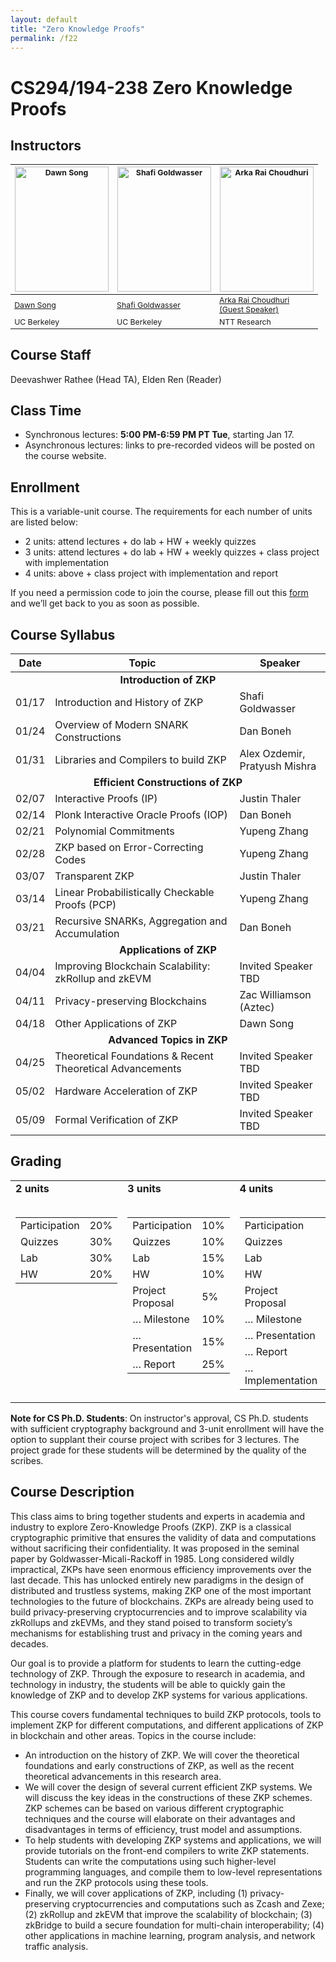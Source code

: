```yaml
---
layout: default
title: "Zero Knowledge Proofs"
permalink: /f22
---
```


# CS294/194-238 Zero Knowledge Proofs
<!-- - Zoom link (TBD) -->
<!-- - To sign up for the course, please fill in this [form](https://docs.google.com/forms/d/e/1FAIpQLSepJTYKc9iJycBsnywFCo9PLIq1SjbSsWIBlqfWAZGPXHrk3Q/viewform). -->

## Instructors

<table style="table-layout: fixed; font-size: 88%; align: middle;">
  <thead>
    <tr>
      <th style="width: 33%;"><img style="object-fit:cover" width=150 height=200 src="{{site.baseurl}}/assets/dawn-berkeley.jpg" alt="Dawn Song"></th>
      <th style="width: 33%;"><img style="object-fit:cover" width=150 height=200 src="{{site.baseurl}}/assets/goldwasser.jpeg" alt="Shafi Goldwasser"></th>
      <th style="width: 33%;"><img style="object-fit:cover" width=150 height=200 src="{{site.baseurl}}/assets/arka.jpeg" alt="Arka Rai Choudhuri"></th>
    </tr>
  </thead>
  <tbody>
    <tr>
      <td><a href="https://people.eecs.berkeley.edu/~dawnsong/">Dawn Song</a></td>
      <td><a href="https://www2.eecs.berkeley.edu/Faculty/Homepages/goldwasser.html/">Shafi Goldwasser</a></td>
      <td><a href="https://arka19.github.io/">Arka Rai Choudhuri<br> (Guest Speaker)</a></td>
    </tr>
    <tr>
      <td>UC Berkeley</td>
      <td>UC Berkeley</td>
      <td>NTT Research</td>
    </tr>
  </tbody>
</table>

## Course Staff
Deevashwer Rathee (Head TA), Elden Ren (Reader)

## Class Time
* Synchronous lectures: **5:00 PM-6:59 PM PT Tue**, starting Jan 17.  
* Asynchronous lectures: links to pre-recorded videos will be posted on the course website.

## Enrollment
This is a variable-unit course. The requirements for each number of units are listed below:

* 2 units: attend lectures + do lab + HW + weekly quizzes
* 3 units: attend lectures + do lab + HW + weekly quizzes + class project with implementation
* 4 units: above + class project with implementation and report

If you need a permission code to join the course, please fill out this [form](https://forms.gle/c9o5Fz9inJjPfzJy8) and we’ll get back to you as soon as possible.

## Course Syllabus

<!-- | Date             | Topic                                                                     | Speaker                    |
| ---------------- | ------------------------------------------------------------------------- | -------------------------- |
|01/17| Introduction and History of ZKP | Shafi Goldwasser |
|01/24| Overview of Modern SNARK Constructions | Dan Boneh |
|01/31| Libraries and Compilers to build ZKP | Alex Ozdemir,<br>Pratyush Mishra |
|02/07| Interactive Proofs (IP) | Justin Thaler |
|02/14| Plonk Interactive Oracle Proofs (IOP) | Dan Boneh |
|02/21| Polynomial Commitments | Yupeng Zhang |
|02/28| ZKP based on Error-Correcting Codes | Yupeng Zhang |
|03/07| Transparent ZKP | Justin Thaler |
|03/14| Linear Probabilistically Checkable Proofs (PCP) | Yupeng Zhang |
|03/21| Recursive SNARKs, Aggregation and Accumulation | Dan Boneh |
|04/04| Improving Blockchain Scalability: zkRollup and zkEVM | Invited Speaker TBD |
|04/11| Privacy-preserving Blockchains | Zac Williamson (Aztec) |
|04/18| Other Applications of ZKP | Dawn Song |
|04/25| Theoretical Foundations & Recent Theoretical Advancements | Invited Speaker TBD |
|05/02| Hardware Acceleration of ZKP | Invited Speaker TBD |
|05/09| Formal Verification of ZKP | Invited Speaker TBD | -->

<table>
<thead>
<tr>
<th>Date</th>
<th>Topic</th>
<th>Speaker</th>
</tr>
</thead>
<tbody>
<tr> <td colspan=3 align=center> <b>Introduction of ZKP</b> </td> </tr>
<tr>
<td>01/17</td>
<td>Introduction and History of ZKP</td>
<td>Shafi Goldwasser</td>
</tr>
<tr>
<td>01/24</td>
<td>Overview of Modern SNARK Constructions</td>
<td>Dan Boneh</td>
</tr>
<tr>
<td>01/31</td>
<td>Libraries and Compilers to build ZKP</td>
<td>Alex Ozdemir,<br>Pratyush Mishra</td>
</tr>
<tr> <td colspan=3 align=center> <b>Efficient Constructions of ZKP</b> </td> </tr>
<!-- <tr> <td colspan=3 align=center> <font size="-0.5">Polynomial IOPs</font> </td> </tr> -->
<tr>
<td>02/07</td>
<td>Interactive Proofs (IP)</td>
<td>Justin Thaler</td>
</tr>
<tr>
<td>02/14</td>
<td>Plonk Interactive Oracle Proofs (IOP)</td>
<td>Dan Boneh</td>
</tr>
<!-- <tr> <td colspan=3 align=center> <font size="-0.5">Polynomial Commitments</font> </td> </tr> -->
<tr>
<td>02/21</td>
<td>Polynomial Commitments</td>
<td>Yupeng Zhang</td>
</tr>
<tr>
<td>02/28</td>
<td>ZKP based on Error-Correcting Codes</td>
<td>Yupeng Zhang</td>
</tr>
<tr>
<td>03/07</td>
<td>Transparent ZKP</td>
<td>Justin Thaler</td>
</tr>
<!-- <tr> <td colspan=3 align=center> <font size="-0.5">Linear PCP + SNARK Compiler + Recursive SNARKs</font> </td> </tr> -->
<tr>
<td>03/14</td>
<td>Linear Probabilistically Checkable Proofs (PCP)</td>
<td>Yupeng Zhang</td>
</tr>
<tr>
<td>03/21</td>
<td>Recursive SNARKs, Aggregation and Accumulation</td>
<td>Dan Boneh</td>
</tr>
<tr> <td colspan=3 align=center> <b>Applications of ZKP</b> </td> </tr>
<tr>
<td>04/04</td>
<td>Improving Blockchain Scalability: zkRollup and zkEVM</td>
<td>Invited Speaker TBD</td>
</tr>
<tr>
<td>04/11</td>
<td>Privacy-preserving Blockchains</td>
<td>Zac Williamson (Aztec)</td>
</tr>
<tr>
<td>04/18</td>
<td>Other Applications of ZKP</td>
<td>Dawn Song</td>
</tr>
<tr> <td colspan=3 align=center> <b>Advanced Topics in ZKP</b> </td> </tr>
<tr>
<td>04/25</td>
<td>Theoretical Foundations &amp; Recent Theoretical Advancements</td>
<td>Invited Speaker TBD</td>
</tr>
<tr>
<td>05/02</td>
<td>Hardware Acceleration of ZKP</td>
<td>Invited Speaker TBD</td>
</tr>
<tr>
<td>05/09</td>
<td>Formal Verification of ZKP</td>
<td>Invited Speaker TBD</td>
</tr>
</tbody>
</table>



## Grading

<table class="center">
  <tr>
    <td style="vertical-align: top">
      <b>2 units</b><br><br>
      <table>
        <tr><td>Participation</td><td>20%</td></tr>
        <tr><td>Quizzes</td><td>30%</td></tr>
        <tr><td>Lab</td><td>30%</td></tr>
        <tr><td>HW</td><td>20%</td></tr>
      </table>
    </td>
    <td style="vertical-align: top">
      <b>3 units</b><br><br>
      <table>
        <tr><td>Participation</td><td>10%</td></tr>
        <tr><td>Quizzes</td><td>10%</td></tr>
        <tr><td>Lab</td><td>15%</td></tr>
        <tr><td>HW</td><td>10%</td></tr>
        <tr><td>Project Proposal</td><td>5%</td></tr>
        <tr><td>… Milestone</td><td>10%</td></tr>
        <tr><td>… Presentation</td><td>15%</td></tr>
        <tr><td>… Report</td><td>25%</td></tr>
      </table>
    </td>
    <td style="vertical-align: top">
      <b>4 units</b><br><br>
      <table>
        <tr><td>Participation</td><td>10%</td></tr>
        <tr><td>Quizzes</td><td>10%</td></tr>
        <tr><td>Lab</td><td>10%</td></tr>
        <tr><td>HW</td><td>10%</td></tr>
        <tr><td>Project Proposal</td><td>5%</td></tr>
        <tr><td>… Milestone</td><td>10%</td></tr>
        <tr><td>… Presentation</td><td>10%</td></tr>
        <tr><td>… Report</td><td>20%</td></tr>
        <tr><td>… Implementation</td><td>15%</td></tr>
      </table>
    </td>
  </tr>
</table>

**Note for CS Ph.D. Students**: On instructor's approval, CS Ph.D. students with sufficient cryptography background and 3-unit enrollment will have the option to supplant their course project with scribes for 3 lectures. The project grade for these students will be determined by the quality of the scribes.

## Course Description
This class aims to bring together students and experts in academia and industry to explore Zero-Knowledge Proofs (ZKP). ZKP is a classical cryptographic primitive that ensures the validity of data and computations without sacrificing their confidentiality. It was proposed in the seminal paper by Goldwasser-Micali-Rackoff in 1985. Long considered wildly impractical, ZKPs have seen enormous efficiency improvements over the last decade. This has unlocked entirely new paradigms in the design of distributed and trustless systems, making ZKP one of the most important technologies to the future of blockchains. ZKPs are already being used to build privacy-preserving cryptocurrencies and to improve scalability via zkRollups and zkEVMs, and they stand poised to transform society’s mechanisms for establishing trust and privacy in the coming years and decades.

Our goal is to provide a platform for students to learn the cutting-edge technology of ZKP. Through the exposure to research in academia, and technology in industry, the students will be able to quickly gain the knowledge of ZKP and to develop ZKP systems for various applications.  

This course covers fundamental techniques to build ZKP protocols, tools to implement ZKP for different computations, and different applications of ZKP in blockchain and other areas.  Topics in the course include:
- An introduction on the history of ZKP. We will cover the theoretical foundations and early constructions of ZKP, as well as the recent theoretical advancements in this research area.
- We will cover the design of several current efficient ZKP systems. We will discuss the key ideas in the constructions of these ZKP schemes. ZKP schemes can be based on various different cryptographic techniques and the course will elaborate on their advantages and disadvantages in terms of efficiency, trust model and assumptions. 
- To help students with developing ZKP systems and applications, we will provide tutorials on the front-end compilers to write ZKP statements. Students can write the computations using such higher-level programming languages, and compile them to low-level representations and run the ZKP protocols using these tools.
- Finally, we will cover applications of ZKP, including (1) privacy-preserving cryptocurrencies and computations such as Zcash and Zexe; (2) zkRollup and zkEVM that improve the scalability of blockchain; (3) zkBridge to build a secure foundation for multi-chain interoperability; (4) other applications in machine learning, program analysis, and network traffic analysis.

<!-- ## Assignment Timeline

TBD

### Participation

TBD -->